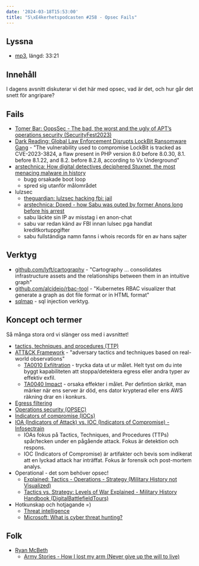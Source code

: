 ```yaml
---
date: '2024-03-18T15:53:00'
title: "S\xE4kerhetspodcasten #258 - Opsec Fails"
---
```

## Lyssna
* [mp3](https://traffic.libsyn.com/secure/sakerhetspodcasten/2024-02-28_Opsec_Fail.mp3?dest-id=117848), längd: 33:21

## Innehåll
I dagens avsnitt diskuterar vi det här med opsec, vad är det, och hur går det snett för angripare?

## Fails

* [Tomer Bar: OopsSec - The bad, the worst and the ugly of APT’s operations security (SecurityFest2023)](https://www.youtube.com/watch?v=LxoeFA1NxVs)
* [Dark Reading: Global Law Enforcement Disrupts LockBit Ransomware Gang](https://www.darkreading.com/cybersecurity-operations/global-law-enforcement-disrupts-lockbit-ransomware-gang) - "The vulnerability used to compromise LockBit is tracked as CVE-2023-3824, a flaw present in PHP version 8.0 before 8.0.30,  8.1. before 8.1.22, and 8.2. before 8.2.8, according to Vx Underground"
* [arstechnica: How digital detectives deciphered Stuxnet, the most menacing malware in history](https://arstechnica.com/tech-policy/2011/07/how-digital-detectives-deciphered-stuxnet-the-most-menacing-malware-in-history/)
  * bugg orsakade boot loop
  * spred sig utanför målområdet
* lulzsec
  * [theguardian: lulzsec hacking fbi: jail](https://www.theguardian.com/technology/2013/may/16/lulzsec-hacking-fbi-jail)
  * [arstechnica: Doxed - how Sabu was outed by former Anons long before his arrest](https://arstechnica.com/tech-policy/2012/03/doxed-how-sabu-was-outed-by-former-anons-long-before-his-arrest/)
  * sabu läckte sin IP av misstag i en anon-chat
  * sabu var redan känd av FBI innan lulsec pga handlat kreditkortuppgifter
  * sabu fullständiga namn fanns i whois records för en av hans sajter

## Verktyg

* [github.com/lyft/cartography](https://github.com/lyft/cartography) - "Cartography ... consolidates infrastructure assets and the relationships between them in an intuitive graph"
* [github.com/alcideio/rbac-tool](https://github.com/alcideio/rbac-tool) - "Kubernetes RBAC visualizer that generate a graph as dot file format or in HTML format"
* [sqlmap](https://sqlmap.org/) - sql injection verktyg.

## Koncept och termer

Så många stora ord vi slänger oss med i avsnittet!

* [tactics, techniques, and procedures (TTP)](https://csrc.nist.gov/glossary/term/tactics_techniques_and_procedures)
* [ATT&CK Framework](https://attack.mitre.org/) - "adversary tactics and techniques based on real-world observations"
  * [TA0010 Exfiltration](https://attack.mitre.org/tactics/TA0010/) -
    trycka data ut ur målet.
    Helt tyst om du inte byggt kapabiliteten att stoppa/detektera egress eller andra typer av effektiv exfil.
  * [TA0040 Impact](https://attack.mitre.org/tactics/TA0040/) -
    orsaka effekter i målet.
    Per defintion skrikit, man märker när ens server är död, ens dator krypterad eller ens AWS räkning drar en i konkurs.
* [Egress filtering](https://csrc.nist.gov/glossary/term/egress_filtering)
* [Operations security (OPSEC)](https://csrc.nist.gov/glossary/term/operations_security)
* [Indicators of compromise (IOCs)](https://www.trendmicro.com/vinfo/us/security/definition/indicators-of-compromise)
* [IOA (Indicators of Attack) vs. IOC (Indicators of Compromise) - Infosectrain](https://www.infosectrain.com/blog/ioa-indicators-of-attack-vs-ioc-indicators-of-compromise/)
  * IOAs fokus på Tactics, Techniques, and Procedures (TTPs) spår/tecken under en pågående attack.
    Fokus är detektion och respons.
  * IOC (Indicators of Compromise) är artifakter och bevis som indikerat att en lyckad attack har inträffat.
    Fokus är forensik och post-mortem analys.
* Operational - det som behöver opsec!
  * [Explained: Tactics - Operations - Strategy (Military History not Visualized)](https://www.youtube.com/watch?v=4yk0gROTHnI)
  * [Tactics vs. Strategy: Levels of War Explained - Military History Handbook (DigitalBattlefieldTours)](https://www.youtube.com/watch?v=k1HGUEI8syA)
* Hotkunskap och hotjagande =)
  * [Threat intelligence](https://csrc.nist.gov/glossary/term/threat_intelligence)
  * [Microsoft: What is cyber threat hunting?](https://www.microsoft.com/en-us/security/business/security-101/what-is-cyber-threat-hunting)

## Folk

* [Ryan McBeth](https://www.youtube.com/@RyanMcBethProgramming)
  * [Army Stories - How I lost my arm (Never give up the will to live)](https://www.youtube.com/watch?v=nRbIEK0t2Zw)
